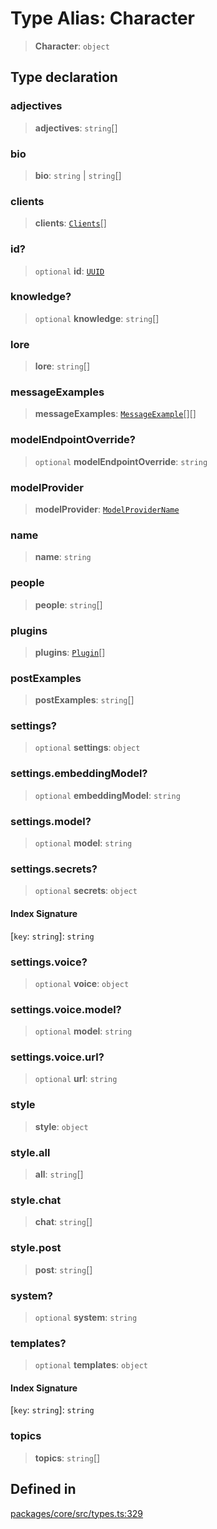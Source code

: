 # Type Alias: Character

> **Character**: `object`

## Type declaration

### adjectives

> **adjectives**: `string`[]

### bio

> **bio**: `string` \| `string`[]

### clients

> **clients**: [`Clients`](../enumerations/Clients.md)[]

### id?

> `optional` **id**: [`UUID`](UUID.md)

### knowledge?

> `optional` **knowledge**: `string`[]

### lore

> **lore**: `string`[]

### messageExamples

> **messageExamples**: [`MessageExample`](../interfaces/MessageExample.md)[][]

### modelEndpointOverride?

> `optional` **modelEndpointOverride**: `string`

### modelProvider

> **modelProvider**: [`ModelProviderName`](../enumerations/ModelProviderName.md)

### name

> **name**: `string`

### people

> **people**: `string`[]

### plugins

> **plugins**: [`Plugin`](Plugin.md)[]

### postExamples

> **postExamples**: `string`[]

### settings?

> `optional` **settings**: `object`

### settings.embeddingModel?

> `optional` **embeddingModel**: `string`

### settings.model?

> `optional` **model**: `string`

### settings.secrets?

> `optional` **secrets**: `object`

#### Index Signature

 \[`key`: `string`\]: `string`

### settings.voice?

> `optional` **voice**: `object`

### settings.voice.model?

> `optional` **model**: `string`

### settings.voice.url?

> `optional` **url**: `string`

### style

> **style**: `object`

### style.all

> **all**: `string`[]

### style.chat

> **chat**: `string`[]

### style.post

> **post**: `string`[]

### system?

> `optional` **system**: `string`

### templates?

> `optional` **templates**: `object`

#### Index Signature

 \[`key`: `string`\]: `string`

### topics

> **topics**: `string`[]

## Defined in

[packages/core/src/types.ts:329](https://github.com/ai16z/eliza/blob/8b230e97279ce98a641d3338cbfa78f13130c60e/packages/core/src/types.ts#L329)
